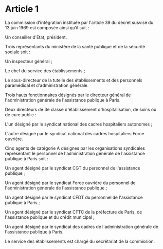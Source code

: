 # Article 1

La commission d'intégration instituée par l'article 39 du décret susvisé du 13 juin 1969 est composée ainsi qu'il suit :

Un conseiller d'Etat, président.

Trois représentants du ministère de la santé publique et de la sécurité sociale soit :

Un inspecteur général ;

Le chef du service des établissements ;

Le sous-directeur de la tutelle des établissements et des personnels paramédical et d'administration générale.

Trois hauts fonctionnaires désignés par le directeur général de l'administration générale de l'assistance publique à Paris.

Deux directeurs de 3e classe d'établissement d'hospitalisation, de soins ou de cure public :

L'un désigné par le syndicat national des cadres hospitaliers autonomes ;

L'autre désigné par le syndicat national des cadres hospitaliers Force ouvrière.

Cinq agents de catégorie A désignes par les organisations syndicales représentant le personnel de l'administration générale de l'assistance publique à Paris soit :

Un agent désigné par le syndicat CGT du personnel de l'assistance publique ;

Un agent désigné par le syndicat Force ouvrière du personnel de l'administration générale de l'assistance publique ;

Un agent désigné par le syndicat CFDT du personnel de l'assistance publique à Paris ;

Un agent désigné par le syndicat CFTC de la préfecture de Paris, de l'assistance publique et du crédit municipal ;

Un agent désigné par le syndicat des cadres de l'administration générale de l'assistance publique à Paris.

Le service des établissements est chargé du secrétariat de la commission.
